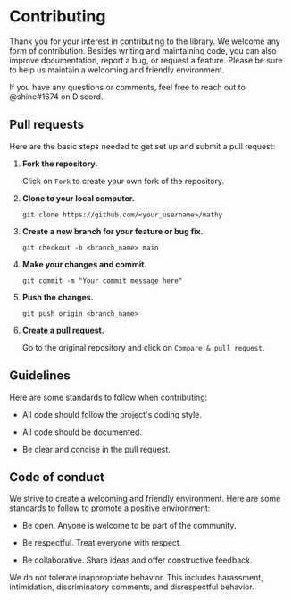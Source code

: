 # Contributing

Thank you for your interest in contributing to the library. We
welcome any form of contribution. Besides writing and maintaining code,
you can also improve documentation, report a bug, or request a feature.
Please be sure to help us maintain a welcoming and friendly environment.

If you have any questions or comments, feel free to reach out to
@shine#1674 on Discord.

## Pull requests

Here are the basic steps needed to get set up and submit a pull request:

1. **Fork the repository.**

    Click on `Fork` to create your own fork of the repository.

1. **Clone to your local computer.**

    ```
    git clone https://github.com/<your_username>/mathy
    ```

1. **Create a new branch for your feature or bug fix.**

    ```
    git checkout -b <branch_name> main
    ```

1. **Make your changes and commit.**

    ```
    git commit -m "Your commit message here"
    ```

1. **Push the changes.**

    ```
    git push origin <branch_name>
    ```

1. **Create a pull request.**

    Go to the original repository and click on `Compare & pull request`.

## Guidelines

Here are some standards to follow when contributing:

- All code should follow the project's coding style.

- All code should be documented.

- Be clear and concise in the pull request.

## Code of conduct

We strive to create a welcoming and friendly environment.
Here are some standards to follow to promote a positive environment:

- Be open. Anyone is welcome to be part of the community.

- Be respectful. Treat everyone with respect.

- Be collaborative. Share ideas and offer constructive feedback.

We do not tolerate inappropriate behavior. This includes harassment,
intimidation, discriminatory comments, and disrespectful behavior.
